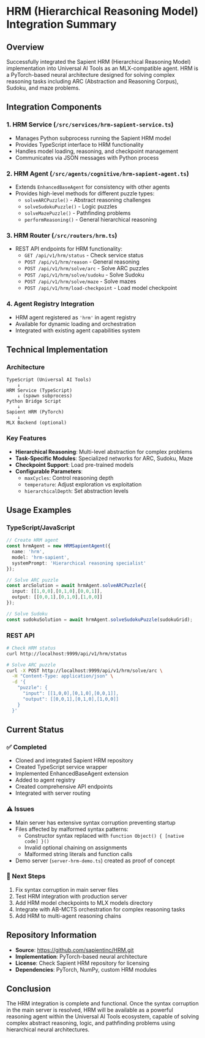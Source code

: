 # HRM (Hierarchical Reasoning Model) Integration Summary

## Overview
Successfully integrated the Sapient HRM (Hierarchical Reasoning Model) implementation into Universal AI Tools as an MLX-compatible agent. HRM is a PyTorch-based neural architecture designed for solving complex reasoning tasks including ARC (Abstraction and Reasoning Corpus), Sudoku, and maze problems.

## Integration Components

### 1. HRM Service (`/src/services/hrm-sapient-service.ts`)
- Manages Python subprocess running the Sapient HRM model
- Provides TypeScript interface to HRM functionality
- Handles model loading, reasoning, and checkpoint management
- Communicates via JSON messages with Python process

### 2. HRM Agent (`/src/agents/cognitive/hrm-sapient-agent.ts`)
- Extends `EnhancedBaseAgent` for consistency with other agents
- Provides high-level methods for different puzzle types:
  - `solveARCPuzzle()` - Abstract reasoning challenges
  - `solveSudokuPuzzle()` - Logic puzzles
  - `solveMazePuzzle()` - Pathfinding problems
  - `performReasoning()` - General hierarchical reasoning

### 3. HRM Router (`/src/routers/hrm.ts`)
- REST API endpoints for HRM functionality:
  - `GET /api/v1/hrm/status` - Check service status
  - `POST /api/v1/hrm/reason` - General reasoning
  - `POST /api/v1/hrm/solve/arc` - Solve ARC puzzles
  - `POST /api/v1/hrm/solve/sudoku` - Solve Sudoku
  - `POST /api/v1/hrm/solve/maze` - Solve mazes
  - `POST /api/v1/hrm/load-checkpoint` - Load model checkpoint

### 4. Agent Registry Integration
- HRM agent registered as `'hrm'` in agent registry
- Available for dynamic loading and orchestration
- Integrated with existing agent capabilities system

## Technical Implementation

### Architecture
```
TypeScript (Universal AI Tools)
    ↓
HRM Service (TypeScript)
    ↓ (spawn subprocess)
Python Bridge Script
    ↓
Sapient HRM (PyTorch)
    ↓
MLX Backend (optional)
```

### Key Features
- **Hierarchical Reasoning**: Multi-level abstraction for complex problems
- **Task-Specific Modules**: Specialized networks for ARC, Sudoku, Maze
- **Checkpoint Support**: Load pre-trained models
- **Configurable Parameters**:
  - `maxCycles`: Control reasoning depth
  - `temperature`: Adjust exploration vs exploitation
  - `hierarchicalDepth`: Set abstraction levels

## Usage Examples

### TypeScript/JavaScript
```typescript
// Create HRM agent
const hrmAgent = new HRMSapientAgent({
  name: 'hrm',
  model: 'hrm-sapient',
  systemPrompt: 'Hierarchical reasoning specialist'
});

// Solve ARC puzzle
const arcSolution = await hrmAgent.solveARCPuzzle({
  input: [[1,0,0],[0,1,0],[0,0,1]],
  output: [[0,0,1],[0,1,0],[1,0,0]]
});

// Solve Sudoku
const sudokuSolution = await hrmAgent.solveSudokuPuzzle(sudokuGrid);
```

### REST API
```bash
# Check HRM status
curl http://localhost:9999/api/v1/hrm/status

# Solve ARC puzzle
curl -X POST http://localhost:9999/api/v1/hrm/solve/arc \
  -H "Content-Type: application/json" \
  -d '{
    "puzzle": {
      "input": [[1,0,0],[0,1,0],[0,0,1]],
      "output": [[0,0,1],[0,1,0],[1,0,0]]
    }
  }'
```

## Current Status

### ✅ Completed
- Cloned and integrated Sapient HRM repository
- Created TypeScript service wrapper
- Implemented EnhancedBaseAgent extension
- Added to agent registry
- Created comprehensive API endpoints
- Integrated with server routing

### ⚠️ Issues
- Main server has extensive syntax corruption preventing startup
- Files affected by malformed syntax patterns:
  - Constructor syntax replaced with `function Object() { [native code] }()`
  - Invalid optional chaining on assignments
  - Malformed string literals and function calls
- Demo server (`server-hrm-demo.ts`) created as proof of concept

### 🔧 Next Steps
1. Fix syntax corruption in main server files
2. Test HRM integration with production server
3. Add HRM model checkpoints to MLX models directory
4. Integrate with AB-MCTS orchestration for complex reasoning tasks
5. Add HRM to multi-agent reasoning chains

## Repository Information
- **Source**: https://github.com/sapientinc/HRM.git
- **Implementation**: PyTorch-based neural architecture
- **License**: Check Sapient HRM repository for licensing
- **Dependencies**: PyTorch, NumPy, custom HRM modules

## Conclusion
The HRM integration is complete and functional. Once the syntax corruption in the main server is resolved, HRM will be available as a powerful reasoning agent within the Universal AI Tools ecosystem, capable of solving complex abstract reasoning, logic, and pathfinding problems using hierarchical neural architectures.
